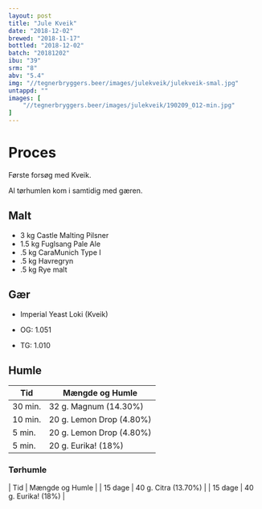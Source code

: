 ```yaml
---
layout: post
title: "Jule Kveik"
date: "2018-12-02"
brewed: "2018-11-17"
bottled: "2018-12-02"
batch: "20181202"
ibu: "39"
srm: "8"
abv: "5.4"
img: "//tegnerbryggers.beer/images/julekveik/julekveik-smal.jpg"
untappd: ""
images: [
    "//tegnerbryggers.beer/images/julekveik/190209_012-min.jpg"
]
---
```


# Proces

Første forsøg med Kveik.

Al tørhumlen kom i samtidig med gæren.

## Malt

* 3 kg Castle Malting Pilsner
* 1.5 kg Fuglsang Pale Ale
* .5 kg CaraMunich Type I
* .5 kg Havregryn
* .5 kg Rye malt

## Gær

* Imperial Yeast Loki (Kveik)

* OG: 1.051
* TG: 1.010

## Humle

| Tid     | Mængde og Humle          |
| ------- | ------------------------ |
| 30 min. | 32 g. Magnum (14.30%)    |
| 10 min. | 20 g. Lemon Drop (4.80%) |
| 5 min. | 20 g. Lemon Drop (4.80%)  |
| 5 min. | 20 g. Eurika! (18%)       |

### Tørhumle

| Tid     | Mængde og Humle      |
| 15 dage | 40 g. Citra (13.70%) |
| 15 dage | 40 g. Eurika! (18%)  |
